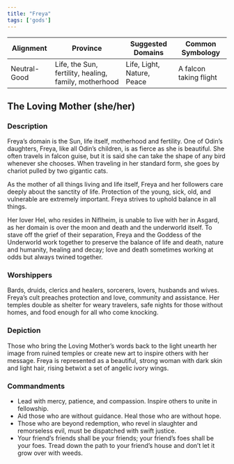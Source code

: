 ```yaml
---
title: "Freya"
tags: ['gods']
---
```


| Alignment | Province |  Suggested Domains | Common Symbology |
| ----------| ---------| -------------------| -----------------|
| Neutral-Good | Life, the Sun, fertility, healing, family, motherhood | Life, Light, Nature, Peace | A falcon taking flight |

## The Loving Mother (she/her)

### Description

Freya’s domain is the Sun, life itself, motherhood and fertility. One of Odin’s daughters, Freya, like all Odin’s children, is as fierce as she is beautiful. She often travels in falcon guise, but it is said she can take the shape of any bird whenever she chooses. When traveling in her standard form, she goes by chariot pulled by two gigantic cats.

As the mother of all things living and life itself, Freya and her followers care deeply about the sanctity of life. Protection of the young, sick, old, and vulnerable are extremely important. Freya strives to uphold balance in all things.

Her lover Hel, who resides in Niflheim, is unable to live with her in Asgard, as her domain is over the moon and death and the underworld itself. To stave off the grief of their separation, Freya and the Goddess of the Underworld work together to preserve the balance of life and death, nature and humanity, healing and decay; love and death sometimes working at odds but always twined together.

### Worshippers

Bards, druids, clerics and healers, sorcerers, lovers, husbands and wives. Freya’s cult preaches protection and love, community and assistance. Her temples double as shelter for weary travelers, safe nights for those without homes, and food enough for all who come knocking.

### Depiction

Those who bring the Loving Mother’s words back to the light unearth her image from ruined temples or create new art to inspire others with her message. Freya is represented as a beautiful, strong woman with dark skin and light hair, rising betwixt a set of angelic ivory wings.

### Commandments

- Lead with mercy, patience, and compassion. Inspire others to unite in fellowship.
- Aid those who are without guidance. Heal those who are without hope.
- Those who are beyond redemption, who revel in slaughter and remorseless evil, must be dispatched with swift justice.
- Your friend’s friends shall be your friends; your friend’s foes shall be your foes. Tread down the path to your friend’s house and don’t let it grow over with weeds.
